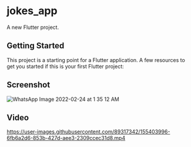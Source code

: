 # jokes_app

A new Flutter project.

## Getting Started
This project is a starting point for a Flutter application.
A few resources to get you started if this is your first Flutter project:

## Screenshot

![WhatsApp Image 2022-02-24 at 1 35 12 AM](https://user-images.githubusercontent.com/89317342/155403945-3d421151-fc30-4c23-92f8-ee3380c146d8.jpeg)

## Video

https://user-images.githubusercontent.com/89317342/155403996-6fb6a2d6-853b-427d-aee3-2309ccec31d8.mp4
